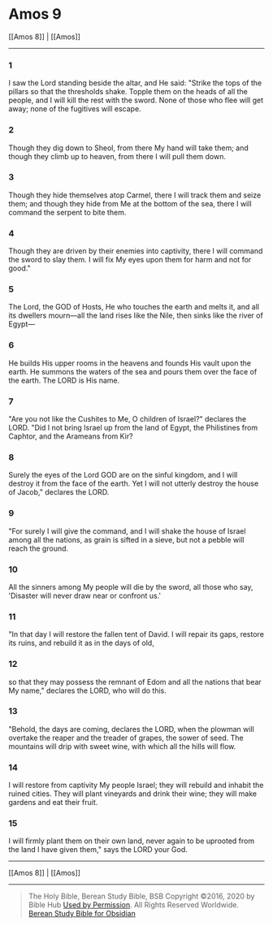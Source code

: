 # Amos 9

[[Amos 8]] | [[Amos]]

---

### 1
I saw the Lord standing beside the altar, and He said: "Strike the tops of the pillars so that the thresholds shake. Topple them on the heads of all the people, and I will kill the rest with the sword. None of those who flee will get away; none of the fugitives will escape.

### 2
Though they dig down to Sheol, from there My hand will take them; and though they climb up to heaven, from there I will pull them down.

### 3
Though they hide themselves atop Carmel, there I will track them and seize them; and though they hide from Me at the bottom of the sea, there I will command the serpent to bite them.

### 4
Though they are driven by their enemies into captivity, there I will command the sword to slay them. I will fix My eyes upon them for harm and not for good."

### 5
The Lord, the GOD of Hosts, He who touches the earth and melts it, and all its dwellers mourn—all the land rises like the Nile, then sinks like the river of Egypt—

### 6
He builds His upper rooms in the heavens and founds His vault upon the earth. He summons the waters of the sea and pours them over the face of the earth. The LORD is His name.

### 7
"Are you not like the Cushites to Me, O children of Israel?" declares the LORD. "Did I not bring Israel up from the land of Egypt, the Philistines from Caphtor, and the Arameans from Kir?

### 8
Surely the eyes of the Lord GOD are on the sinful kingdom, and I will destroy it from the face of the earth. Yet I will not utterly destroy the house of Jacob," declares the LORD.

### 9
"For surely I will give the command, and I will shake the house of Israel among all the nations, as grain is sifted in a sieve, but not a pebble will reach the ground.

### 10
All the sinners among My people will die by the sword, all those who say, 'Disaster will never draw near or confront us.'

### 11
"In that day I will restore the fallen tent of David. I will repair its gaps, restore its ruins, and rebuild it as in the days of old,

### 12
so that they may possess the remnant of Edom and all the nations that bear My name," declares the LORD, who will do this.

### 13
"Behold, the days are coming, declares the LORD, when the plowman will overtake the reaper and the treader of grapes, the sower of seed. The mountains will drip with sweet wine, with which all the hills will flow.

### 14
I will restore from captivity My people Israel; they will rebuild and inhabit the ruined cities. They will plant vineyards and drink their wine; they will make gardens and eat their fruit.

### 15
I will firmly plant them on their own land, never again to be uprooted from the land I have given them," says the LORD your God.

---

[[Amos 8]] | [[Amos]]

---

> The Holy Bible, Berean Study Bible, BSB
> Copyright &copy;2016, 2020 by Bible Hub
> [Used by Permission](https://berean.bible/terms.htm). All Rights Reserved Worldwide.
> [Berean Study Bible for Obsidian](https://github.com/gapmiss/berean-study-bible-for-obsidian)</small>

